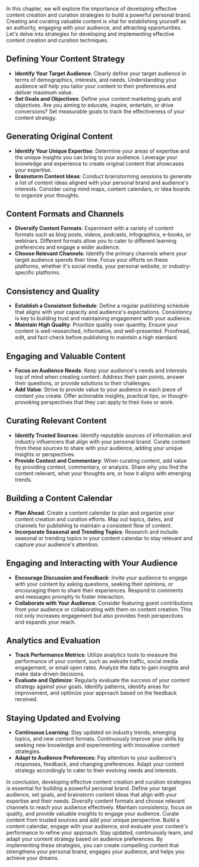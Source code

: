 
In this chapter, we will explore the importance of developing effective content creation and curation strategies to build a powerful personal brand. Creating and curating valuable content is vital for establishing yourself as an authority, engaging with your audience, and attracting opportunities. Let's delve into strategies for developing and implementing effective content creation and curation techniques.

Defining Your Content Strategy
------------------------------

* **Identify Your Target Audience**: Clearly define your target audience in terms of demographics, interests, and needs. Understanding your audience will help you tailor your content to their preferences and deliver maximum value.
* **Set Goals and Objectives**: Define your content marketing goals and objectives. Are you aiming to educate, inspire, entertain, or drive conversions? Set measurable goals to track the effectiveness of your content strategy.

Generating Original Content
---------------------------

* **Identify Your Unique Expertise**: Determine your areas of expertise and the unique insights you can bring to your audience. Leverage your knowledge and experience to create original content that showcases your expertise.
* **Brainstorm Content Ideas**: Conduct brainstorming sessions to generate a list of content ideas aligned with your personal brand and audience's interests. Consider using mind maps, content calendars, or idea boards to organize your thoughts.

Content Formats and Channels
----------------------------

* **Diversify Content Formats**: Experiment with a variety of content formats such as blog posts, videos, podcasts, infographics, e-books, or webinars. Different formats allow you to cater to different learning preferences and engage a wider audience.
* **Choose Relevant Channels**: Identify the primary channels where your target audience spends their time. Focus your efforts on these platforms, whether it's social media, your personal website, or industry-specific platforms.

Consistency and Quality
-----------------------

* **Establish a Consistent Schedule**: Define a regular publishing schedule that aligns with your capacity and audience's expectations. Consistency is key to building trust and maintaining engagement with your audience.
* **Maintain High Quality**: Prioritize quality over quantity. Ensure your content is well-researched, informative, and well-presented. Proofread, edit, and fact-check before publishing to maintain a high standard.

Engaging and Valuable Content
-----------------------------

* **Focus on Audience Needs**: Keep your audience's needs and interests top of mind when creating content. Address their pain points, answer their questions, or provide solutions to their challenges.
* **Add Value**: Strive to provide value to your audience in each piece of content you create. Offer actionable insights, practical tips, or thought-provoking perspectives that they can apply to their lives or work.

Curating Relevant Content
-------------------------

* **Identify Trusted Sources**: Identify reputable sources of information and industry influencers that align with your personal brand. Curate content from these sources to share with your audience, adding your unique insights or perspectives.
* **Provide Context and Commentary**: When curating content, add value by providing context, commentary, or analysis. Share why you find the content relevant, what your thoughts are, or how it aligns with emerging trends.

Building a Content Calendar
---------------------------

* **Plan Ahead**: Create a content calendar to plan and organize your content creation and curation efforts. Map out topics, dates, and channels for publishing to maintain a consistent flow of content.
* **Incorporate Seasonal and Trending Topics**: Research and include seasonal or trending topics in your content calendar to stay relevant and capture your audience's attention.

Engaging and Interacting with Your Audience
-------------------------------------------

* **Encourage Discussion and Feedback**: Invite your audience to engage with your content by asking questions, seeking their opinions, or encouraging them to share their experiences. Respond to comments and messages promptly to foster interaction.
* **Collaborate with Your Audience**: Consider featuring guest contributions from your audience or collaborating with them on content creation. This not only increases engagement but also provides fresh perspectives and expands your reach.

Analytics and Evaluation
------------------------

* **Track Performance Metrics**: Utilize analytics tools to measure the performance of your content, such as website traffic, social media engagement, or email open rates. Analyze the data to gain insights and make data-driven decisions.
* **Evaluate and Optimize**: Regularly evaluate the success of your content strategy against your goals. Identify patterns, identify areas for improvement, and optimize your approach based on the feedback received.

Staying Updated and Evolving
----------------------------

* **Continuous Learning**: Stay updated on industry trends, emerging topics, and new content formats. Continuously improve your skills by seeking new knowledge and experimenting with innovative content strategies.
* **Adapt to Audience Preferences**: Pay attention to your audience's responses, feedback, and changing preferences. Adapt your content strategy accordingly to cater to their evolving needs and interests.

In conclusion, developing effective content creation and curation strategies is essential for building a powerful personal brand. Define your target audience, set goals, and brainstorm content ideas that align with your expertise and their needs. Diversify content formats and choose relevant channels to reach your audience effectively. Maintain consistency, focus on quality, and provide valuable insights to engage your audience. Curate content from trusted sources and add your unique perspective. Build a content calendar, engage with your audience, and evaluate your content's performance to refine your approach. Stay updated, continuously learn, and adapt your content strategy based on audience preferences. By implementing these strategies, you can create compelling content that strengthens your personal brand, engages your audience, and helps you achieve your dreams.

